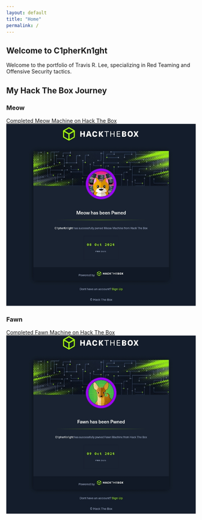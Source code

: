```yaml
---
layout: default
title: "Home"
permalink: /
---
```


## Welcome to C1pherKn1ght

Welcome to the portfolio of Travis R. Lee, specializing in Red Teaming and Offensive Security tactics.

## My Hack The Box Journey

### Meow
[Completed Meow Machine on Hack The Box](https://www.hackthebox.com/achievement/machine/2105172/393)  
![Meow Machine](assets/images/Meow.jpg)

### Fawn
[Completed Fawn Machine on Hack The Box](https://www.hackthebox.com/achievement/machine/2105172/394)  
![Fawn Machine](assets/images/Fawn.jpg)